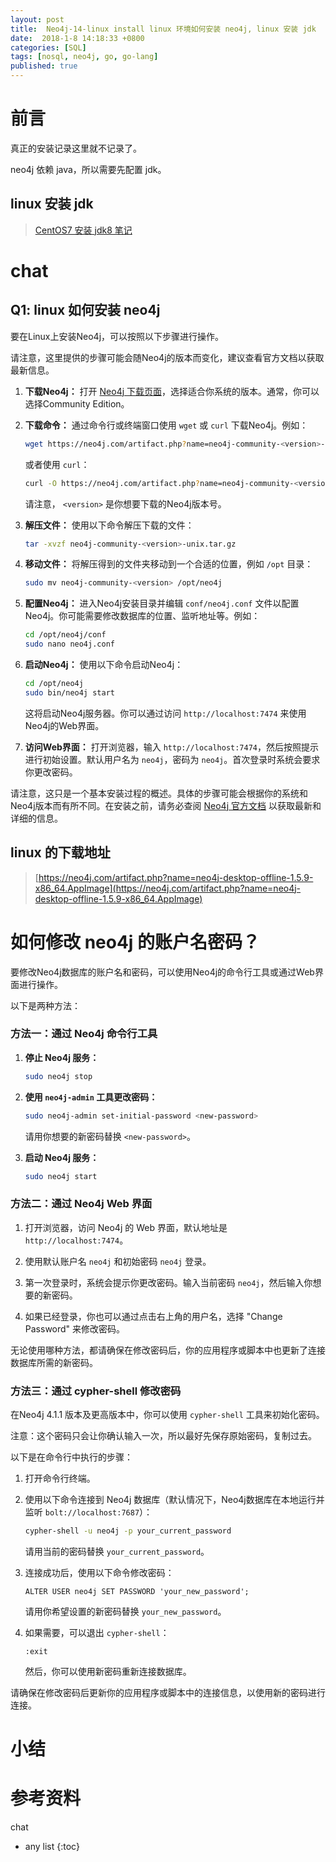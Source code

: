 ```yaml
---
layout: post
title:  Neo4j-14-linux install linux 环境如何安装 neo4j, linux 安装 jdk
date:  2018-1-8 14:18:33 +0800
categories: [SQL]
tags: [nosql, neo4j, go, go-lang]
published: true
---
```


# 前言

真正的安装记录这里就不记录了。

neo4j 依赖 java，所以需要先配置 jdk。

## linux 安装 jdk

> [CentOS7 安装 jdk8 笔记](https://houbb.github.io/2021/08/02/centos7-07-jdk)

# chat

## Q1: linux 如何安装 neo4j

要在Linux上安装Neo4j，可以按照以下步骤进行操作。

请注意，这里提供的步骤可能会随Neo4j的版本而变化，建议查看官方文档以获取最新信息。

1. **下载Neo4j：** 打开 [Neo4j 下载页面](https://neo4j.com/download/)，选择适合你系统的版本。通常，你可以选择Community Edition。

2. **下载命令：** 通过命令行或终端窗口使用 `wget` 或 `curl` 下载Neo4j。例如：

    ```bash
    wget https://neo4j.com/artifact.php?name=neo4j-community-<version>-unix.tar.gz
    ```

    或者使用 `curl`：

    ```bash
    curl -O https://neo4j.com/artifact.php?name=neo4j-community-<version>-unix.tar.gz
    ```

    请注意， `<version>` 是你想要下载的Neo4j版本号。

3. **解压文件：** 使用以下命令解压下载的文件：

    ```bash
    tar -xvzf neo4j-community-<version>-unix.tar.gz
    ```

4. **移动文件：** 将解压得到的文件夹移动到一个合适的位置，例如 `/opt` 目录：

    ```bash
    sudo mv neo4j-community-<version> /opt/neo4j
    ```

5. **配置Neo4j：** 进入Neo4j安装目录并编辑 `conf/neo4j.conf` 文件以配置Neo4j。你可能需要修改数据库的位置、监听地址等。例如：

    ```bash
    cd /opt/neo4j/conf
    sudo nano neo4j.conf
    ```

6. **启动Neo4j：** 使用以下命令启动Neo4j：

    ```bash
    cd /opt/neo4j
    sudo bin/neo4j start
    ```

    这将启动Neo4j服务器。你可以通过访问 `http://localhost:7474` 来使用Neo4j的Web界面。

7. **访问Web界面：** 打开浏览器，输入 `http://localhost:7474`，然后按照提示进行初始设置。默认用户名为 `neo4j`，密码为 `neo4j`。首次登录时系统会要求你更改密码。

请注意，这只是一个基本安装过程的概述。具体的步骤可能会根据你的系统和Neo4j版本而有所不同。在安装之前，请务必查阅 [Neo4j 官方文档](https://neo4j.com/docs/) 以获取最新和详细的信息。



## linux 的下载地址

> [https://neo4j.com/artifact.php?name=neo4j-desktop-offline-1.5.9-x86_64.AppImage](https://neo4j.com/artifact.php?name=neo4j-desktop-offline-1.5.9-x86_64.AppImage)

# 如何修改 neo4j 的账户名密码？

要修改Neo4j数据库的账户名和密码，可以使用Neo4j的命令行工具或通过Web界面进行操作。

以下是两种方法：

### 方法一：通过 Neo4j 命令行工具

1. **停止 Neo4j 服务：**
   
    ```bash
    sudo neo4j stop
    ```

2. **使用 `neo4j-admin` 工具更改密码：**

    ```bash
    sudo neo4j-admin set-initial-password <new-password>
    ```

    请用你想要的新密码替换 `<new-password>`。

3. **启动 Neo4j 服务：**

    ```bash
    sudo neo4j start
    ```

### 方法二：通过 Neo4j Web 界面

1. 打开浏览器，访问 Neo4j 的 Web 界面，默认地址是 `http://localhost:7474`。

2. 使用默认账户名 `neo4j` 和初始密码 `neo4j` 登录。

3. 第一次登录时，系统会提示你更改密码。输入当前密码 `neo4j`，然后输入你想要的新密码。

4. 如果已经登录，你也可以通过点击右上角的用户名，选择 "Change Password" 来修改密码。

无论使用哪种方法，都请确保在修改密码后，你的应用程序或脚本中也更新了连接数据库所需的新密码。

### 方法三：通过 cypher-shell 修改密码

在Neo4j 4.1.1 版本及更高版本中，你可以使用 `cypher-shell` 工具来初始化密码。

注意：这个密码只会让你确认输入一次，所以最好先保存原始密码，复制过去。

以下是在命令行中执行的步骤：

1. 打开命令行终端。

2. 使用以下命令连接到 Neo4j 数据库（默认情况下，Neo4j数据库在本地运行并监听 `bolt://localhost:7687`）：

    ```bash
    cypher-shell -u neo4j -p your_current_password
    ```

    请用当前的密码替换 `your_current_password`。

3. 连接成功后，使用以下命令修改密码：

    ```cypher
    ALTER USER neo4j SET PASSWORD 'your_new_password';
    ```

    请用你希望设置的新密码替换 `your_new_password`。

4. 如果需要，可以退出 `cypher-shell`：

    ```cypher
    :exit
    ```

    然后，你可以使用新密码重新连接数据库。

请确保在修改密码后更新你的应用程序或脚本中的连接信息，以使用新的密码进行连接。

# 小结


# 参考资料

chat

* any list
{:toc}

